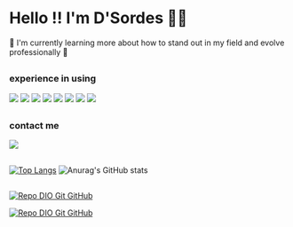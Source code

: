 # Hello !! I'm D'Sordes 👨‍💻

🌱 I'm currently learning more about how to stand out in my field and evolve professionally 🌱

##

### experience in using

<div>
<img src='https://img.shields.io/badge/HTML5-E34F26?style=for-the-badge&logo=html5&logoColor=white'>
<img src='https://img.shields.io/badge/CSS3-1572B6?style=for-the-badge&logo=css3&logoColor=white'>
<img src='https://img.shields.io/badge/Python-14354C?style=for-the-badge&logo=python&logoColor=white'>
<img src='https://img.shields.io/badge/Bootstrap-563D7C?style=for-the-badge&logo=bootstrap&logoColor=white'>
<img src='https://img.shields.io/badge/MySQL-00000F?style=for-the-badge&logo=mysql&logoColor=white'>
<img src='https://img.shields.io/badge/Figma-F24E1E?style=for-the-badge&logo=figma&logoColor=white'>
<img src='https://img.shields.io/badge/gimp-5C5543?style=for-the-badge&logo=gimp&logoColor=white'>
<img src='https://img.shields.io/badge/Visual_Studio_Code-0078D4?style=for-the-badge&logo=visual%20studio%20code&logoColor=white'>
</div>

##

### contact me

<div>
  <a href = "mailto:dsordesdinho342@gmail.com">
  <img src="https://img.shields.io/badge/-Gmail-%23333?style=for-the-badge&logo=gmail&logoColor=white">
  </a>
</div>

##


[![Top Langs](https://github-readme-stats.vercel.app/api/top-langs/?username=dsordes37&layout=donut&theme=transparent&border_color=0464ed)](https://github.com/dsordes37/github-readme-stats/)
![Anurag's GitHub stats](https://github-readme-stats.vercel.app/api?username=dsordes37&show_icons=true&theme=transparent&border_color=0464ed)

##

[![Repo DIO Git GitHub](https://github-readme-stats.vercel.app/api/pin/?username=dsordes37&repo=rick_and_morty_api&show_icons=true&theme=transparent&border_color=0464ed)](https://github.com/dsordes37/rick_and_morty_api)

[![Repo DIO Git GitHub](https://github-readme-stats.vercel.app/api/pin/?username=dsordes37&repo=museuholocausto&show_icons=true&theme=transparent&border_color=0464ed)](https://github.com/dsordes37/museuholocausto)







<!--
**dsordes37/dsordes37** is a ✨ _special_ ✨ repository because its `README.md` (this file) appears on your GitHub profile.

Here are some ideas to get you started:

- 🔭 I’m currently working on ...
- 
- 👯 I’m looking to collaborate on ...
- 🤔 I’m looking for help with ...
- 💬 Ask me about ...
- 📫 How to reach me: ...
- 😄 Pronouns: ...
- ⚡ Fun fact: ...
-->
